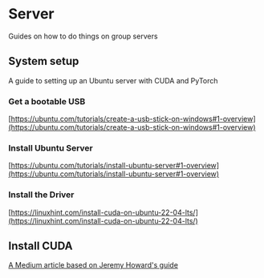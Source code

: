 # Server 

Guides on how to do things on group servers

## System setup

A guide to setting up an Ubuntu server with CUDA and PyTorch

### Get a bootable USB

[https://ubuntu.com/tutorials/create-a-usb-stick-on-windows#1-overview](https://ubuntu.com/tutorials/create-a-usb-stick-on-windows#1-overview)

### Install Ubuntu Server

[https://ubuntu.com/tutorials/install-ubuntu-server#1-overview](https://ubuntu.com/tutorials/install-ubuntu-server#1-overview)

### Install the Driver

[https://linuxhint.com/install-cuda-on-ubuntu-22-04-lts/](https://linuxhint.com/install-cuda-on-ubuntu-22-04-lts/)

## Install CUDA

[A Medium article based on Jeremy Howard's guide](https://medium.com/@aniketmish/how-to-setup-a-machine-for-deep-learning-in-a-correct-way-c2311ef33734)
